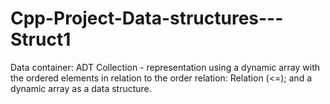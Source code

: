# Cpp-Project-Data-structures---Struct1
Data container: ADT Collection - representation using a dynamic array with the ordered elements in relation to the order relation: Relation (&lt;=); and a dynamic array as a data structure.
